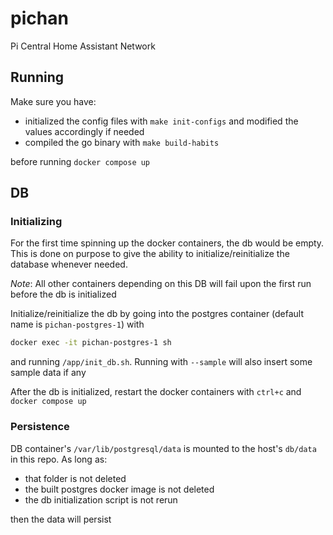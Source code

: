 # pichan

Pi Central Home Assistant Network

## Running

Make sure you have:
- initialized the config files with `make init-configs` and modified the
  values accordingly if needed
- compiled the go binary with `make build-habits`

before running `docker compose up`

## DB

### Initializing

For the first time spinning up the docker containers, the db would be empty.
This is done on purpose to give the ability to initialize/reinitialize the database
whenever needed.

*Note*: All other containers depending on this DB will fail
upon the first run before the db is initialized

Initialize/reinitialize the db by going into the postgres container
(default name is `pichan-postgres-1`) with

```sh
docker exec -it pichan-postgres-1 sh
```

and running `/app/init_db.sh`. Running with `--sample` will also insert some sample data if any

After the db is initialized, restart the docker containers with `ctrl+c` and `docker compose up`

### Persistence

DB container's `/var/lib/postgresql/data` is mounted to the host's `db/data` in this repo.
As long as:
- that folder is not deleted
- the built postgres docker image is not deleted
- the db initialization script is not rerun

then the data will persist
